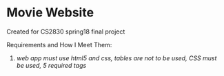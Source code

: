 # Movie Website
Created for CS2830 spring18 final project

Requirements and How I Meet Them:
1. _web app must use html5 and css, tables are not to be used, CSS must be used, 5 required tags_ 